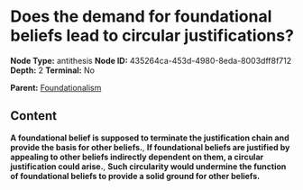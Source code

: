 # Does the demand for foundational beliefs lead to circular justifications?

**Node Type:** antithesis
**Node ID:** 435264ca-453d-4980-8eda-8003dff8f712
**Depth:** 2
**Terminal:** No

**Parent:** [Foundationalism](foundationalism.md)

## Content

**A foundational belief is supposed to terminate the justification chain and provide the basis for other beliefs.**, **If foundational beliefs are justified by appealing to other beliefs indirectly dependent on them, a circular justification could arise.**, **Such circularity would undermine the function of foundational beliefs to provide a solid ground for other beliefs.**
